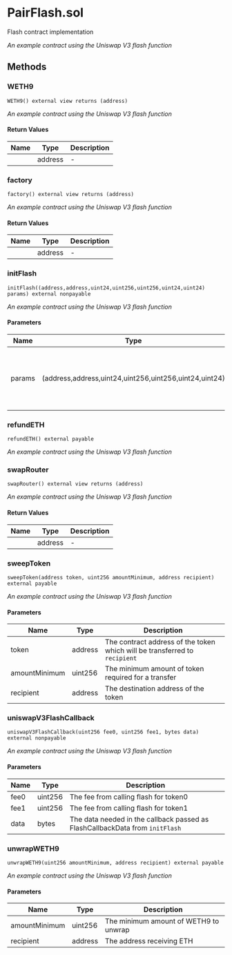 
# PairFlash.sol

    
Flash contract implementation

    
*An example contract using the Uniswap V3 flash function*
## Methods
### WETH9
```solidity
WETH9() external view returns (address)
```

            

            
*An example contract using the Uniswap V3 flash function*
#### Return Values

| Name | Type | Description |
|---|---|---|
|  | address | - |

### factory
```solidity
factory() external view returns (address)
```

            

            
*An example contract using the Uniswap V3 flash function*
#### Return Values

| Name | Type | Description |
|---|---|---|
|  | address | - |

### initFlash
```solidity
initFlash((address,address,uint24,uint256,uint256,uint24,uint24) params) external nonpayable
```

            

            
*An example contract using the Uniswap V3 flash function*
#### Parameters

| Name | Type | Description |
|---|---|---|
| params | (address,address,uint24,uint256,uint256,uint24,uint24) | The parameters necessary for flash and the callback, passed in as FlashParams |

### refundETH
```solidity
refundETH() external payable
```

            

            
*An example contract using the Uniswap V3 flash function*
### swapRouter
```solidity
swapRouter() external view returns (address)
```

            

            
*An example contract using the Uniswap V3 flash function*
#### Return Values

| Name | Type | Description |
|---|---|---|
|  | address | - |

### sweepToken
```solidity
sweepToken(address token, uint256 amountMinimum, address recipient) external payable
```

            

            
*An example contract using the Uniswap V3 flash function*
#### Parameters

| Name | Type | Description |
|---|---|---|
| token | address | The contract address of the token which will be transferred to `recipient` |
| amountMinimum | uint256 | The minimum amount of token required for a transfer |
| recipient | address | The destination address of the token |

### uniswapV3FlashCallback
```solidity
uniswapV3FlashCallback(uint256 fee0, uint256 fee1, bytes data) external nonpayable
```

            

            
*An example contract using the Uniswap V3 flash function*
#### Parameters

| Name | Type | Description |
|---|---|---|
| fee0 | uint256 | The fee from calling flash for token0 |
| fee1 | uint256 | The fee from calling flash for token1 |
| data | bytes | The data needed in the callback passed as FlashCallbackData from `initFlash` |

### unwrapWETH9
```solidity
unwrapWETH9(uint256 amountMinimum, address recipient) external payable
```

            

            
*An example contract using the Uniswap V3 flash function*
#### Parameters

| Name | Type | Description |
|---|---|---|
| amountMinimum | uint256 | The minimum amount of WETH9 to unwrap |
| recipient | address | The address receiving ETH |


